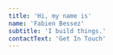 ```yaml
---
title: 'Hi, my name is'
name: 'Fabien Bessez'
subtitle: 'I build things.'
contactText: 'Get In Touch'
---
```

